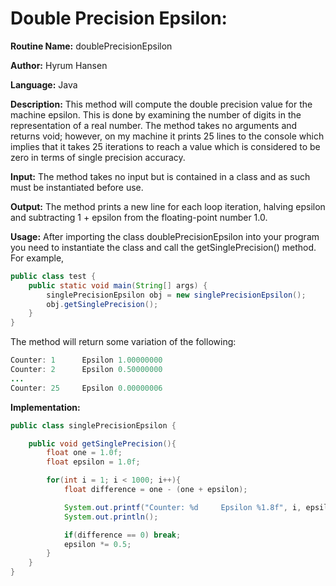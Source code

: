 # Double Precision Epsilon:

**Routine Name:** doublePrecisionEpsilon

**Author:** Hyrum Hansen

**Language:** Java

**Description:** This method will compute the double precision value for the machine epsilon. This is done by examining the number of digits in the representation of a real number. The method takes no arguments and returns void; however, on my machine it prints 25 lines to the console which implies that it takes 25 iterations to reach a value which is considered to be zero in terms of single precision accuracy.

**Input:** The method takes no input but is contained in a class and as such must be instantiated before use. 

**Output:** The method prints a new line for each loop iteration, halving epsilon and subtracting 1 + epsilon from the floating-point number 1.0.

**Usage:** After importing the class doublePrecisionEpsilon into your program you need to instantiate the class and call the getSinglePrecision() method. For example,

```java
public class test {
    public static void main(String[] args) {
        singlePrecisionEpsilon obj = new singlePrecisionEpsilon();
        obj.getSinglePrecision();
    }
}
```

The method will return some variation of the following:

```java
Counter: 1      Epsilon 1.00000000
Counter: 2      Epsilon 0.50000000
...
Counter: 25     Epsilon 0.00000006
```

**Implementation:**

```java
public class singlePrecisionEpsilon {

    public void getSinglePrecision(){
        float one = 1.0f;
        float epsilon = 1.0f;

        for(int i = 1; i < 1000; i++){
            float difference = one - (one + epsilon);

            System.out.printf("Counter: %d     Epsilon %1.8f", i, epsilon);
            System.out.println();

            if(difference == 0) break;
            epsilon *= 0.5;
        }
    }
}
```
